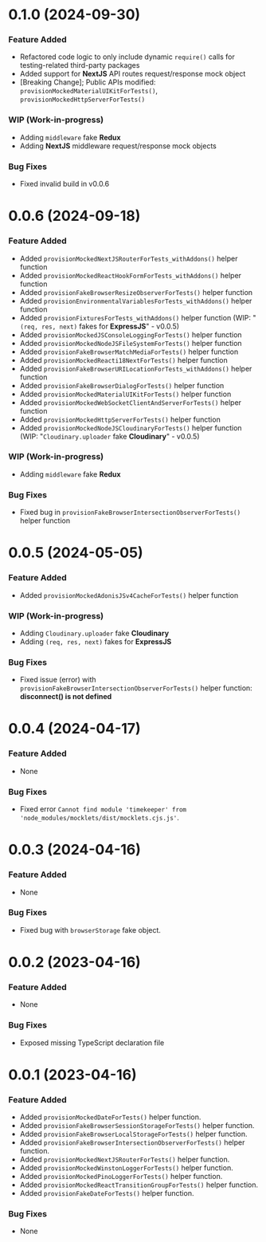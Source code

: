 <a name="0.1.0"></a>
# 0.1.0 (2024-09-30)

### Feature Added
- Refactored code logic to only include dynamic `require()` calls for testing-related third-party packages
- Added support for **NextJS** API routes request/response mock object
- [Breaking Change]; Public APIs modified: `provisionMockedMaterialUIKitForTests()`, `provisionMockedHttpServerForTests()`

### WIP (Work-in-progress)
- Adding `middleware` fake **Redux**
- Adding **NextJS** middleware request/response mock objects

### Bug Fixes
- Fixed invalid build in v0.0.6

<a name="0.0.6"></a>
# 0.0.6 (2024-09-18)

### Feature Added
- Added `provisionMockedNextJSRouterForTests_withAddons()` helper function
- Added `provisionMockedReactHookFormForTests_withAddons()` helper function
- Added `provisionFakeBrowserResizeObserverForTests()` helper function
- Added `provisionEnvironmentalVariablesForTests_withAddons()` helper function
- Added `provisionFixturesForTests_withAddons()` helper function (WIP: "`(req, res, next)` fakes for **ExpressJS**" - v0.0.5)
- Added `provisionMockedJSConsoleLoggingForTests()` helper function
- Added `provisionMockedNodeJSFileSystemForTests()` helper function
- Added `provisionFakeBrowserMatchMediaForTests()` helper function
- Added `provisionMockedReacti18NextForTests()` helper function
- Added `provisionFakeBrowserURILocationForTests_withAddons()` helper function
- Added `provisionFakeBrowserDialogForTests()` helper function
- Added `provisionMockedMaterialUIKitForTests()` helper function
- Added `provisionMockedWebSocketClientAndServerForTests()` helper function
- Added `provisionMockedHttpServerForTests()` helper function
- Added `provisionMockedNodeJSCloudinaryForTests()` helper function (WIP: "`Cloudinary.uploader` fake **Cloudinary**" - v0.0.5)

### WIP (Work-in-progress)
- Adding `middleware` fake **Redux**

### Bug Fixes
- Fixed bug in `provisionFakeBrowserIntersectionObserverForTests()` helper function

<a name="0.0.5"></a>
# 0.0.5 (2024-05-05)

### Feature Added
- Added `provisionMockedAdonisJSv4CacheForTests()` helper function

### WIP (Work-in-progress)
- Adding `Cloudinary.uploader` fake **Cloudinary**
- Adding `(req, res, next)` fakes for **ExpressJS**

### Bug Fixes
- Fixed issue (error) with `provisionFakeBrowserIntersectionObserverForTests()` helper function: **disconnect() is not defined**

<a name="0.0.4"></a>
# 0.0.4 (2024-04-17)

### Feature Added
- None

### Bug Fixes
- Fixed error `Cannot find module 'timekeeper' from 'node_modules/mocklets/dist/mocklets.cjs.js'`.

<a name="0.0.3"></a>
# 0.0.3 (2024-04-16)

### Feature Added
- None

### Bug Fixes
- Fixed bug with `browserStorage` fake object.

<a name="0.0.2"></a>
# 0.0.2 (2023-04-16)

### Feature Added
- None

### Bug Fixes
- Exposed missing TypeScript declaration file

<a name="0.0.1"></a>
# 0.0.1 (2023-04-16)

### Feature Added
- Added `provisionMockedDateForTests()` helper function.
- Added `provisionFakeBrowserSessionStorageForTests()` helper function.
- Added `provisionFakeBrowserLocalStorageForTests()` helper function.
- Added `provisionFakeBrowserIntersectionObserverForTests()` helper function.
- Added `provisionMockedNextJSRouterForTests()` helper function.
- Added `provisionMockedWinstonLoggerForTests()` helper function.
- Added `provisionMockedPinoLoggerForTests()` helper function.
- Added `provisionMockedReactTransitionGroupForTests()` helper function.
- Added `provisionFakeDateForTests()` helper function.

### Bug Fixes
- None
